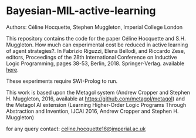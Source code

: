 # Bayesian-MIL-active-learning

Authors: Céline Hocquette, Stephen Muggleton, Imperial College London

This repository contains the code for the paper Céline Hocquette and S.H. Muggleton. How much can experimental cost be reduced in active learning of agent strategies?. In Fabrizio Riguzzi, Elena Bellodi, and Riccardo Zese, editors, Proceedings of the 28th International Conference on Inductive Logic Programming, pages 38-53, Berlin, 2018. Springer-Verlag. available [here](https://link.springer.com/chapter/10.1007/978-3-319-99960-9_3).

These experiments require SWI-Prolog to run.


This work is based upon the Metagol system (Andrew Cropper and Stephen H. Muggleton, 2016, available at https://github.com/metagol/metagol) and the Metagol AI extension (Learning Higher-Order Logic Programs Through Abstraction and Invention, IJCAI 2016, Andrew Cropper and Stephen H. Muggleton)

for any query contact: celine.hocquette16@imperial.ac.uk
